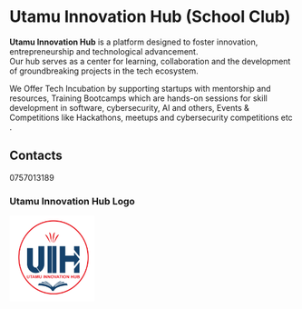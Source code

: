 # Utamu Innovation Hub (School Club)

**Utamu Innovation Hub** is a platform designed to foster innovation, entrepreneurship and technological advancement.<br> Our hub serves as a center for learning, collaboration and the development of groundbreaking projects in the tech ecosystem.

We Offer Tech Incubation by supporting startups with mentorship and resources, Training Bootcamps which are hands-on sessions for skill development in software, cybersecurity, AI and others, Events & Competitions like Hackathons, meetups and cybersecurity competitions etc .

## Contacts
0757013189

### Utamu Innovation Hub Logo
<img src="images/logo.jpg" alt="Utamu Innovation Hub Logo" width="150" height="150">
